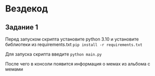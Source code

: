 # Вездекод

## Задание 1
Перед запуском скрипта установите python 3.10 и установите библиотеки из requirements.txt
``pip install -r requirements.txt``

Для запуска скрипта введите ``python main.py``

После чего в консоли появится информация о мемах из альбома с мемами
